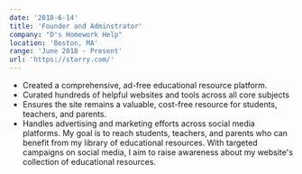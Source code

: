 ```yaml
---
date: '2018-6-14'
title: 'Founder and Adminstrator'
company: "D's Homework Help"
location: 'Boston, MA'
range: 'June 2018 - Present'
url: 'https://starry.com/'
---
```


- Created a comprehensive, ad-free educational resource platform.
- Curated hundreds of helpful websites and tools across all core subjects
- Ensures the site remains a valuable, cost-free resource for students, teachers, and parents.
- Handles advertising and marketing efforts across social media platforms.
  My goal is to reach students, teachers, and parents who can benefit from my library of educational resources. With targeted campaigns on social media, I aim to raise awareness about my website's collection of educational resources.
